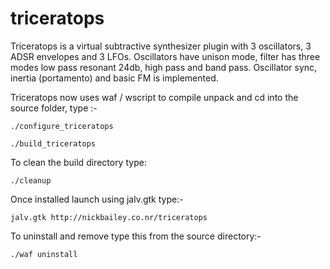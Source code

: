 # triceratops

Triceratops is a virtual subtractive synthesizer plugin with 3 oscillators, 3 ADSR envelopes and 3 LFOs. Oscillators have unison mode, filter has three modes low pass resonant 24db, high pass and band pass. Oscillator sync, inertia (portamento) and basic FM is implemented. 

Triceratops now uses waf / wscript to compile unpack and cd into the source folder, type :-

`./configure_triceratops`

`./build_triceratops`

To clean the build directory type:

`./cleanup`


Once installed launch using jalv.gtk type:-

`jalv.gtk http://nickbailey.co.nr/triceratops`

To uninstall and remove type this from the source directory:-

`./waf uninstall`
